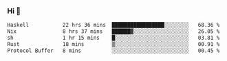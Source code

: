 ### Hi 👋

<!--START_SECTION:waka-->

```txt
Haskell           22 hrs 36 mins  █████████████████░░░░░░░░   68.36 %
Nix               8 hrs 37 mins   ██████▓░░░░░░░░░░░░░░░░░░   26.05 %
sh                1 hr 15 mins    █░░░░░░░░░░░░░░░░░░░░░░░░   03.81 %
Rust              18 mins         ▒░░░░░░░░░░░░░░░░░░░░░░░░   00.91 %
Protocol Buffer   8 mins          ░░░░░░░░░░░░░░░░░░░░░░░░░   00.45 %
```

<!--END_SECTION:waka-->
